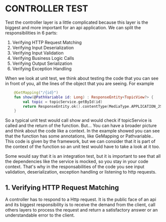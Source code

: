 # CONTROLLER TEST

Test the controller layer is a little complicated because this layer is the biggest and more important for an api application. We can split the responsibilities in 6 parts:

1. Verifying HTTP Request Matching
2. Verifying Input Deserialization
3. Verifying Input Validation
4. Verifying Business Logic Calls
5. Verifying Output Serialization
6. Verifying Exception Handling


When we look at unit test, we think about testing the code that you can see in front of you, all the lines of the object that you are seeing. For example

```kotlin
    @GetMapping("/{id}")
    fun show(@PathVariable id: Long) : ResponseEntity<TopicView?> {
        val topic = topicService.getById(id)
        return ResponseEntity.ok().contentType(MediaType.APPLICATION_JSON).body(topic)
    }
```

So a typical unit test would call show and would check if topicService is called and the return of the function. But...
You can have a broader picture and think about the code like a context. In the example showed you can see that the function has some annotations, like GeMapping or Pathvariable.. This code is given by the framework, but we can consider that it is part of the context of the function so an unit test would have to take a look at it too. 

Some would say that it is an integration test, but it is important to see that all the dependencies like the service is mocked, so you stay in your code context. That's why in the responsabilities of the code you see input validation, deserialization, exception handling or listening to http requests.


## 1. Verifying HTTP Request Matching

A controller has to respond to a Http request. It is the public face of an api and its biggest responsibility is to receive the demand from the client, call others layers to process the request and return a satisfactory answer or an understandable error to the client.

